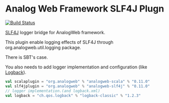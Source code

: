 Analog Web Framework SLF4J Plugn
===============================================

[![Build Status](https://travis-ci.org/analogweb/slf4j-plugin.svg)](https://travis-ci.org/analogweb/slf4j-plugin)

[SLF4J](http://www.slf4j.org) logger bridge for AnalogWeb framework.

This plugin enable logging effects of SLF4J through org.analogweb.util.logging package.

There is SBT's case.

You also needs to add logger implementation and configuration (like [Logback](http://logback.qos.ch/)).

```scala
val scalaplugin = "org.analogweb" % "analogweb-scala" % "0.11.0"
val slf4jplugin = "org.analogweb" % "analogweb-slf4j" % "0.11.0"
// logger implementation.(and logback.xml)
val logback = "ch.qos.logback" % "logback-classic" % "1.2.3" 
```
